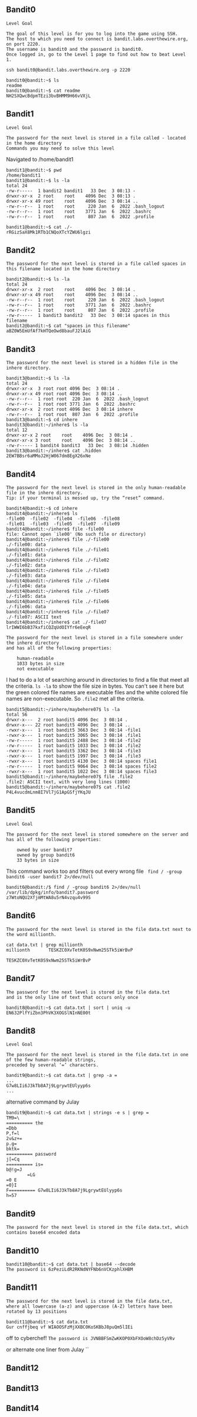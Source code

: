 ## Bandit0
```
Level Goal

The goal of this level is for you to log into the game using SSH.
The host to which you need to connect is bandit.labs.overthewire.org, on port 2220.
The username is bandit0 and the password is bandit0.
Once logged in, go to the Level 1 page to find out how to beat Level 1.
```

`ssh bandit0@bandit.labs.overthewire.org -p 2220`

```
bandit0@bandit:~$ ls
readme
bandit0@bandit:~$ cat readme
NH2SXQwcBdpmTEzi3bvBHMM9H66vVXjL
```

## Bandit1
```
Level Goal

The password for the next level is stored in a file called - located in the home directory
Commands you may need to solve this level
```

Navigated to /home/bandit1
```
bandit1@bandit:~$ pwd
/home/bandit1
bandit1@bandit:~$ ls -la
total 24
-rw-r-----  1 bandit2 bandit1   33 Dec  3 08:13 -
drwxr-xr-x  2 root    root    4096 Dec  3 08:13 .
drwxr-xr-x 49 root    root    4096 Dec  3 08:14 ..
-rw-r--r--  1 root    root     220 Jan  6  2022 .bash_logout
-rw-r--r--  1 root    root    3771 Jan  6  2022 .bashrc
-rw-r--r--  1 root    root     807 Jan  6  2022 .profile
```

```
bandit1@bandit:~$ cat ./-
rRGizSaX8Mk1RTb1CNQoXTcYZWU6lgzi
```

## Bandit2
```
The password for the next level is stored in a file called spaces in this filename located in the home directory
```

```
bandit2@bandit:~$ ls -la
total 24
drwxr-xr-x  2 root    root    4096 Dec  3 08:14 .
drwxr-xr-x 49 root    root    4096 Dec  3 08:14 ..
-rw-r--r--  1 root    root     220 Jan  6  2022 .bash_logout
-rw-r--r--  1 root    root    3771 Jan  6  2022 .bashrc
-rw-r--r--  1 root    root     807 Jan  6  2022 .profile
-rw-r-----  1 bandit3 bandit2   33 Dec  3 08:14 spaces in this filename
bandit2@bandit:~$ cat "spaces in this filename"
aBZ0W5EmUfAf7kHTQeOwd8bauFJ2lAiG
```

## Bandit3
```
The password for the next level is stored in a hidden file in the inhere directory.
```

```
bandit3@bandit:~$ ls -la
total 24
drwxr-xr-x  3 root root 4096 Dec  3 08:14 .
drwxr-xr-x 49 root root 4096 Dec  3 08:14 ..
-rw-r--r--  1 root root  220 Jan  6  2022 .bash_logout
-rw-r--r--  1 root root 3771 Jan  6  2022 .bashrc
drwxr-xr-x  2 root root 4096 Dec  3 08:14 inhere
-rw-r--r--  1 root root  807 Jan  6  2022 .profile
bandit3@bandit:~$ cd inhere
bandit3@bandit:~/inhere$ ls -la
total 12
drwxr-xr-x 2 root    root    4096 Dec  3 08:14 .
drwxr-xr-x 3 root    root    4096 Dec  3 08:14 ..
-rw-r----- 1 bandit4 bandit3   33 Dec  3 08:14 .hidden
bandit3@bandit:~/inhere$ cat .hidden
2EW7BBsr6aMMoJ2HjW067dm8EgX26xNe
```

## Bandit4
```
The password for the next level is stored in the only human-readable file in the inhere directory.
Tip: if your terminal is messed up, try the “reset” command.
```

```
bandit4@bandit:~$ cd inhere
bandit4@bandit:~/inhere$ ls
-file00  -file02  -file04  -file06  -file08
-file01  -file03  -file05  -file07  -file09
bandit4@bandit:~/inhere$ file -file00
file: Cannot open `ile00' (No such file or directory)
bandit4@bandit:~/inhere$ file ./-file00
./-file00: data
bandit4@bandit:~/inhere$ file ./-file01
./-file01: data
bandit4@bandit:~/inhere$ file ./-file02
./-file02: data
bandit4@bandit:~/inhere$ file ./-file03
./-file03: data
bandit4@bandit:~/inhere$ file ./-file04
./-file04: data
bandit4@bandit:~/inhere$ file ./-file05
./-file05: data
bandit4@bandit:~/inhere$ file ./-file06
./-file06: data
bandit4@bandit:~/inhere$ file ./-file07
./-file07: ASCII text
bandit4@bandit:~/inhere$ cat ./-file07
lrIWWI6bB37kxfiCQZqUdOIYfr6eEeqR
```

```
The password for the next level is stored in a file somewhere under the inhere directory
and has all of the following properties:

    human-readable
    1033 bytes in size
    not executable

```

I had to do a lot of searching around in directories to find a file that meet all the criteria.
`ls -la` to show the file size in bytes. You can't see it here but the green colored file names are executable files 
and the white colored file names are non-executable. So `.file2` met all the criteria.
```
bandit5@bandit:~/inhere/maybehere07$ ls -la
total 56
drwxr-x---  2 root bandit5 4096 Dec  3 08:14 .
drwxr-x--- 22 root bandit5 4096 Dec  3 08:14 ..
-rwxr-x---  1 root bandit5 3663 Dec  3 08:14 -file1
-rwxr-x---  1 root bandit5 3065 Dec  3 08:14 .file1
-rw-r-----  1 root bandit5 2488 Dec  3 08:14 -file2
-rw-r-----  1 root bandit5 1033 Dec  3 08:14 .file2
-rwxr-x---  1 root bandit5 3362 Dec  3 08:14 -file3
-rwxr-x---  1 root bandit5 1997 Dec  3 08:14 .file3
-rwxr-x---  1 root bandit5 4130 Dec  3 08:14 spaces file1
-rw-r-----  1 root bandit5 9064 Dec  3 08:14 spaces file2
-rwxr-x---  1 root bandit5 1022 Dec  3 08:14 spaces file3
bandit5@bandit:~/inhere/maybehere07$ file .file2
.file2: ASCII text, with very long lines (1000)
bandit5@bandit:~/inhere/maybehere07$ cat .file2
P4L4vucdmLnm8I7Vl7jG1ApGSfjYKqJU
```

## Bandit5
```
Level Goal

The password for the next level is stored somewhere on the server and has all of the following properties:

    owned by user bandit7
    owned by group bandit6
    33 bytes in size

```

This command works too and filters out every wrong file
` find / -group bandit6 -user bandit7 2>/dev/null`
```
bandit6@bandit:/$ find / -group bandit6 2>/dev/null
/var/lib/dpkg/info/bandit7.password
z7WtoNQU2XfjmMtWA8u5rN4vzqu4v99S
```

## Bandit6
```
The password for the next level is stored in the file data.txt next to the word millionth.
```

```
cat data.txt | grep millionth
millionth       TESKZC0XvTetK0S9xNwm25STk5iWrBvP
```
`TESKZC0XvTetK0S9xNwm25STk5iWrBvP`

## Bandit7
```
The password for the next level is stored in the file data.txt
and is the only line of text that occurs only once
```
```
bandit8@bandit:~$ cat data.txt | sort | uniq -u
EN632PlfYiZbn3PhVK3XOGSlNInNE00t
```
## Bandit8
```
Level Goal

The password for the next level is stored in the file data.txt in one of the few human-readable strings,
preceded by several ‘=’ characters.
```


```
bandit9@bandit:~$ cat data.txt | grep -a =
...
G7w8LIi6J3kTb8A7j9LgrywtEUlyyp6s
...
```

alternative command by Julay
```
bandit9@bandit:~$ cat data.txt | strings -e s | grep =
TM9=\
========== the
=Dbb
P,f=l
2v&z+=
p.g=
bktk=
========== password
j[=Cq
========== is=
b@!g=J
        =LG
=0 E
=0}I
F========== G7w8LIi6J3kTb8A7j9LgrywtEUlyyp6s
h=57
```

## Bandit9
```
The password for the next level is stored in the file data.txt, which contains base64 encoded data
```

## Bandit10
```
bandit10@bandit:~$ cat data.txt | base64 --decode
The password is 6zPeziLdR2RKNdNYFNb6nVCKzphlXHBM
```
## Bandit11
```
The password for the next level is stored in the file data.txt, 
where all lowercase (a-z) and uppercase (A-Z) letters have been rotated by 13 positions
```

```
bandit11@bandit:~$ cat data.txt
Gur cnffjbeq vf WIAOOSFzMjXXBC0KoSKBbJ8puQm5lIEi
```
off to cyberchef!
`The password is JVNBBFSmZwKKOP0XbFXOoW8chDz5yVRv`

or alternate one liner from Julay
``
## Bandit12
## Bandit13
## Bandit14
